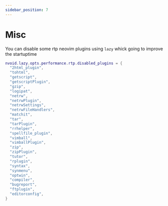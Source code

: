 ```yaml
---
sidebar_position: 7
---
```


# Misc

You can disable some rtp neovim plugins using `lazy` whick going to improve the startuptime
```lua
nvoid.lazy.opts.performance.rtp.disabled_plugins = {
  "2html_plugin",
  "tohtml",
  "getscript",
  "getscriptPlugin",
  "gzip",
  "logipat",
  "netrw",
  "netrwPlugin",
  "netrwSettings",
  "netrwFileHandlers",
  "matchit",
  "tar",
  "tarPlugin",
  "rrhelper",
  "spellfile_plugin",
  "vimball",
  "vimballPlugin",
  "zip",
  "zipPlugin",
  "tutor",
  "rplugin",
  "syntax",
  "synmenu",
  "optwin",
  "compiler",
  "bugreport",
  "ftplugin",
  "editorconfig",
}
```
